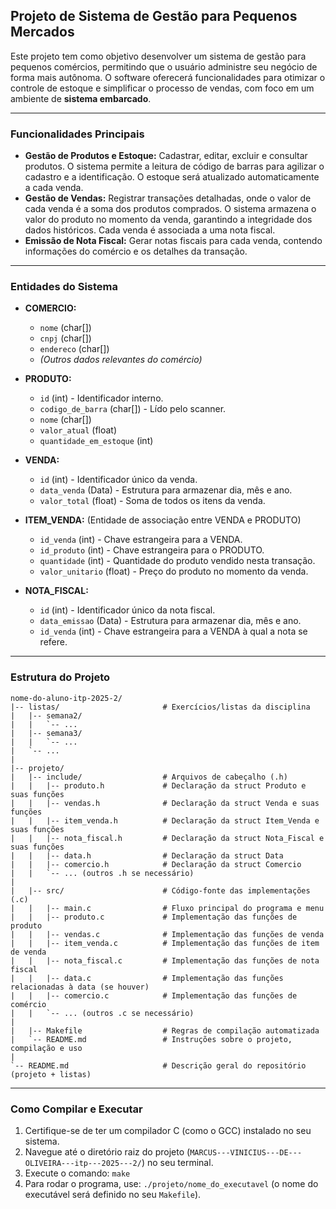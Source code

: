 ## Projeto de Sistema de Gestão para Pequenos Mercados

Este projeto tem como objetivo desenvolver um sistema de gestão para pequenos comércios, permitindo que o usuário administre seu negócio de forma mais autônoma. O software oferecerá funcionalidades para otimizar o controle de estoque e simplificar o processo de vendas, com foco em um ambiente de **sistema embarcado**.

-----

### Funcionalidades Principais

  * **Gestão de Produtos e Estoque:** Cadastrar, editar, excluir e consultar produtos. O sistema permite a leitura de código de barras para agilizar o cadastro e a identificação. O estoque será atualizado automaticamente a cada venda.
  * **Gestão de Vendas:** Registrar transações detalhadas, onde o valor de cada venda é a soma dos produtos comprados. O sistema armazena o valor do produto no momento da venda, garantindo a integridade dos dados históricos. Cada venda é associada a uma nota fiscal.
  * **Emissão de Nota Fiscal:** Gerar notas fiscais para cada venda, contendo informações do comércio e os detalhes da transação.

-----

### Entidades do Sistema

  * **COMERCIO:**

      * `nome` (char[])
      * `cnpj` (char[])
      * `endereco` (char[])
      * *(Outros dados relevantes do comércio)*

  * **PRODUTO:**

      * `id` (int) - Identificador interno.
      * `codigo_de_barra` (char[]) - Lído pelo scanner.
      * `nome` (char[])
      * `valor_atual` (float)
      * `quantidade_em_estoque` (int)

  * **VENDA:**

      * `id` (int) - Identificador único da venda.
      * `data_venda` (Data) - Estrutura para armazenar dia, mês e ano.
      * `valor_total` (float) - Soma de todos os itens da venda.

  * **ITEM\_VENDA:** (Entidade de associação entre VENDA e PRODUTO)

      * `id_venda` (int) - Chave estrangeira para a VENDA.
      * `id_produto` (int) - Chave estrangeira para o PRODUTO.
      * `quantidade` (int) - Quantidade do produto vendido nesta transação.
      * `valor_unitario` (float) - Preço do produto no momento da venda.

  * **NOTA\_FISCAL:**

      * `id` (int) - Identificador único da nota fiscal.
      * `data_emissao` (Data) - Estrutura para armazenar dia, mês e ano.
      * `id_venda` (int) - Chave estrangeira para a VENDA à qual a nota se refere.

-----

### Estrutura do Projeto

```
nome-do-aluno-itp-2025-2/
|-- listas/                       # Exercícios/listas da disciplina
|   |-- semana2/
|   |   `-- ...
|   |-- semana3/
|   |   `-- ...
|   `-- ...
|
|-- projeto/
|   |-- include/                  # Arquivos de cabeçalho (.h)
|   |   |-- produto.h             # Declaração da struct Produto e suas funções
|   |   |-- vendas.h              # Declaração da struct Venda e suas funções
|   |   |-- item_venda.h          # Declaração da struct Item_Venda e suas funções
|   |   |-- nota_fiscal.h         # Declaração da struct Nota_Fiscal e suas funções
|   |   |-- data.h                # Declaração da struct Data
|   |   |-- comercio.h            # Declaração da struct Comercio
|   |   `-- ... (outros .h se necessário)
|
|   |-- src/                      # Código-fonte das implementações (.c)
|   |   |-- main.c                # Fluxo principal do programa e menu
|   |   |-- produto.c             # Implementação das funções de produto
|   |   |-- vendas.c              # Implementação das funções de venda
|   |   |-- item_venda.c          # Implementação das funções de item de venda
|   |   |-- nota_fiscal.c         # Implementação das funções de nota fiscal
|   |   |-- data.c                # Implementação das funções relacionadas à data (se houver)
|   |   |-- comercio.c            # Implementação das funções de comércio
|   |   `-- ... (outros .c se necessário)
|
|   |-- Makefile                  # Regras de compilação automatizada
|   `-- README.md                 # Instruções sobre o projeto, compilação e uso
|
`-- README.md                     # Descrição geral do repositório (projeto + listas)
```

-----

### Como Compilar e Executar

1.  Certifique-se de ter um compilador C (como o GCC) instalado no seu sistema.
2.  Navegue até o diretório raiz do projeto (`MARCUS---VINICIUS---DE---OLIVEIRA---itp---2025---2/`) no seu terminal.
3.  Execute o comando: `make`
4.  Para rodar o programa, use: `./projeto/nome_do_executavel` (o nome do executável será definido no seu `Makefile`).